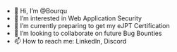 - 👋 Hi, I’m @Bourqu
- 👀 I’m interested in Web Application Security
- 🌱 I’m currently preparing to get my eJPT Certification
- 💞️ I’m looking to collaborate on future Bug Bounties
- 📫 How to reach me: LinkedIn, Discord 

<!---
Bourqu/Bourqu is a ✨ special ✨ repository because its `README.md` (this file) appears on your GitHub profile.
You can click the Preview link to take a look at your changes.
--->
